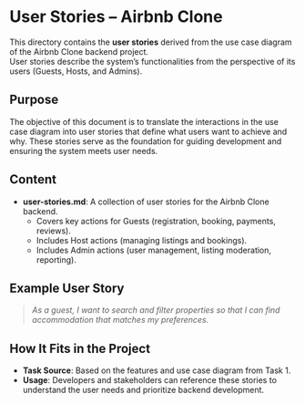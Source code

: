 # User Stories – Airbnb Clone

This directory contains the **user stories** derived from the use case diagram of the Airbnb Clone backend project.  
User stories describe the system’s functionalities from the perspective of its users (Guests, Hosts, and Admins).  

## Purpose
The objective of this document is to translate the interactions in the use case diagram into user stories that define what users want to achieve and why. These stories serve as the foundation for guiding development and ensuring the system meets user needs.

## Content
- **user-stories.md**: A collection of user stories for the Airbnb Clone backend.  
  - Covers key actions for Guests (registration, booking, payments, reviews).  
  - Includes Host actions (managing listings and bookings).  
  - Includes Admin actions (user management, listing moderation, reporting).  

## Example User Story
> *As a guest, I want to search and filter properties so that I can find accommodation that matches my preferences.*

## How It Fits in the Project
- **Task Source**: Based on the features and use case diagram from Task 1.  
- **Usage**: Developers and stakeholders can reference these stories to understand the user needs and prioritize backend development.  
